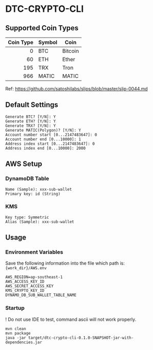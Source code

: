 # DTC-CRYPTO-CLI

## Supported Coin Types

| Coin Type | Symbol | Coin    |
|----------:|--------|---------|
|         0 | BTC    | Bitcoin |
|        60 | ETH    | Ether   |
|       195 | TRX    | Tron    |
|       966 | MATIC  | MATIC   |

Ref: https://github.com/satoshilabs/slips/blob/master/slip-0044.md

## Default Settings
```
Generate BTC? [Y/N]: Y
Generate ETH? [Y/N]: Y
Generate TRX? [Y/N]: Y
Generate MATIC(Polygon)? [Y/N]: Y
Account number start [0...2147483647]: 0
Account number end [0...10000]: 1
Address index start [0...2147483647]: 0
Address index end [0...10000]: 2000
```

## AWS Setup

### DynamoDB Table

```
Name (Sample): xxx-sub-wallet
Primary key: id (String)
```

### KMS

```
Key type: Symmetric
Alias (Sample): xxx-sub-wallet
```

## Usage

### Environment Variables

Save the following information into the file which path is: `{work_dir}/AWS.env`
```
AWS_REGION=ap-southeast-1
AWS_ACCESS_KEY_ID
AWS_SECRET_ACCESS_KEY
KMS_CRYPTO_KEY_ID
DYNAMO_DB_SUB_WALLET_TABLE_NAME
```

### Startup

! Do not use IDE to test, command ascii will not work properly.

```shell
mvn clean
mvn package
java -jar target/dtc-crypto-cli-0.1.0-SNAPSHOT-jar-with-dependencies.jar
```
